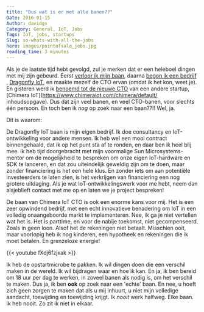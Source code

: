 ```yaml
---
title: "Dus wat is er met alle banen??"
Date: 2016-01-15
Author: davidgs
Category: General, IoT, Jobs
Tags: IoT, jobs, startups
Slug: so-whats-with-all-the-jobs
hero: images/pointofsale_jobs.jpg
reading_time: 3 minutes
---
```


Als je de laatste tijd hebt gevolgd, zul je merken dat er een heleboel dingen met mij zijn gebeurd. Eerst [verloor ik mijn baan](/posts/work/a-shock-to-the-system/), daarna [begon ik een bedrijf](/posts/work/gulp-im-really-doing-this/) , [Dragonfly IoT](https://dragonflyiot.com/), en maakte mezelf de CTO ervan (omdat ik het kon, weet je). En gisteren werd ik [benoemd tot de nieuwe CTO](https://www.chimeraiot.com/chimera/default/leadership) van een andere startup, [Chimera IoT](https://www.chimeraiot.com/chimera/default/ inhoudsopgave). Dus dat zijn veel banen, en veel CTO-banen, voor slechts één persoon. En toch ben ik *nog* op zoek naar een baan??!! Wel, ja.

Dit is waarom:

De Dragonfly IoT baan is mijn eigen bedrijf. Ik doe consultancy en IoT-ontwikkeling voor andere mensen. Ik heb wel een mooi contract binnengehaald, dat ik op het punt sta af te ronden, en daar ben ik heel blij mee. Ik heb tijd doorgebracht met mijn voormalige Sun Microsystems-mentor om de mogelijkheid te bespreken om onze eigen IoT-hardware en SDK te lanceren, en dat zou uiteindelijk geweldig zijn om te doen, maar zonder financiering is het een hele klus. En zonder iets om aan potentiële investeerders te laten zien, is het verkrijgen van financiering een nog grotere uitdaging. Als je wat IoT-ontwikkelingswerk voor me hebt, neem dan alsjeblieft contact met me op en laten we je project bespreken!

De baan van Chimera IoT CTO is ook een enorme kans voor mij. Het is een zeer opwindend bedrijf, met een echt innovatieve benadering om IoT in een volledig onaangeboorde markt te implementeren. Nee, ik ga je niet vertellen wat het is. Het is parttime, en voor de nabije toekomst, niet gecompenseerd. Zoals in geen loon. Alsof het de rekeningen niet betaalt. Misschien ooit, maar voorlopig heb ik nog kinderen, een hypotheek en rekeningen die ik moet betalen. En grenzeloze energie!

{{< youtube fXdj6fzjxak >}}

Ik heb de opstartmicrobe te pakken. Ik wil dingen doen die een verschil maken in de wereld. Ik wil bijdragen waar en hoe ik kan. En ja, ik ben bereid om 18 uur per dag te werken, in zoveel banen als nodig is, om het verschil te maken. Dus ja, ik ben **ook** op zoek naar een 'echte' baan. En nee, u hoeft zich geen zorgen te maken dat als u mij inhuurt, u niet mijn volledige aandacht, toewijding en toewijding krijgt. Ik *nooit* werk halfweg. Elke baan. Ik heb nooit. Zo zit ik niet in elkaar.
